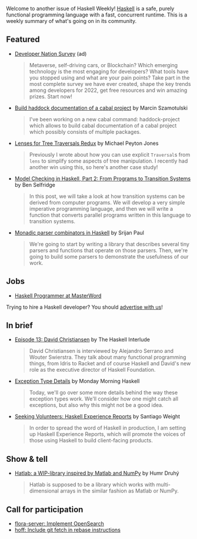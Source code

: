 Welcome to another issue of Haskell Weekly!
[Haskell](https://www.haskell.org) is a safe, purely functional programming language with a fast, concurrent runtime.
This is a weekly summary of what's going on in its community.

## Featured

<!-- 2022-06-09, 2022-06-16, 2022-06-30, 2022-07-07 -->
- [Developer Nation Survey](https://developereconomics.net/?member_id=haskell) (ad)
  > Metaverse, self-driving cars, or Blockchain? Which emerging technology is the most engaging for developers?  What tools have you stopped using and what are your pain points? Take part in the most complete survey we have ever created, shape the key trends among developers for 2022, get free resources and win amazing prizes. Start now!

- [Build haddock documentation of a cabal project](https://coot.me/posts/cabal-haddock-project.html) by Marcin Szamotulski
  > I've been working on a new cabal command: haddock-project which allows to build cabal documentation of a cabal project which possibly consists of multiple packages.

- [Lenses for Tree Traversals Redux](https://www.michaelpj.com/blog/2022/06/12/lenses-for-tree-traversals-redux.html) by Michael Peyton Jones
  > Previously I wrote about how you can use explicit `Traversal`s from `lens` to simplify some aspects of tree manipulation. I recently had another win using this, so here's another case study!

- [Model Checking in Haskell, Part 2: From Programs to Transition Systems](https://benjaminselfridge.github.io/posts/2022-06-15-model-checking-2.html) by Ben Selfridge
  > In this post, we will take a look at how transition systems can be derived from computer programs. We will develop a very simple imperative programming language, and then we will write a function that converts parallel programs written in this language to transition systems.

- [Monadic parser combinators in Haskell](https://deepsource.io/blog/monadic-parser-combinators) by Srijan Paul
  > We're going to start by writing a library that describes several tiny parsers and functions that operate on those parsers. Then, we're going to build some parsers to demonstrate the usefulness of our work.

## Jobs

- [Haskell Programmer at MasterWord](https://www.masterword.com/jobs/haskell-programmer/)

Trying to hire a Haskell developer?
You should [advertise with us](https://haskellweekly.news/advertising.html)!

## In brief

- [Episode 13: David Christiansen](https://haskell.foundation/podcast/13/) by The Haskell Interlude
  > David Christiansen is interviewed by Alejandro Serrano and Wouter Swierstra. They talk about many functional programming things, from Idris to Racket and of course Haskell and David's new role as the executive director of Haskell Foundation.

- [Exception Type Details](https://mmhaskell.com/blog/2022/6/13/exception-type-details) by Monday Morning Haskell
  > Today, we'll go over some more details behind the way these exception types work. We'll consider how one might catch all exceptions, but also why this might not be a good idea.

- [Seeking Volunteers: Haskell Experience Reports](https://discourse.haskell.org/t/seeking-volunteers-haskell-experience-reports/4586?u=taylorfausak) by Santiago Weight
  > In order to spread the word of Haskell in production, I am setting up Haskell Experience Reports, which will promote the voices of those using Haskell to build client-facing products.

## Show & tell

- [Hatlab: a WIP-library inspired by Matlab and NumPy](https://discourse.haskell.org/t/hatlab-a-wip-library-inspired-by-matlab-and-numpy/4673?u=taylorfausak) by Humr Druhý
  > Hatlab is supposed to be a library which works with multi-dimensional arrays in the similar fashion as Matlab or NumPy.

## Call for participation

- [flora-server: Implement OpenSearch](https://github.com/flora-pm/flora-server/issues/127)
- [hoff: Include git fetch in rebase instructions](https://github.com/channable/hoff/issues/122)
